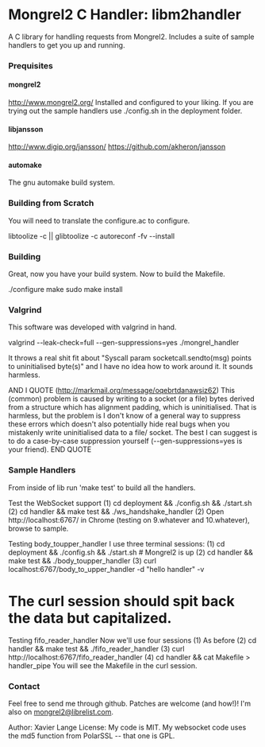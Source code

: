 # Mongrel2 C Handler: libm2handler

A C library for handling requests from Mongrel2. Includes a suite of sample handlers to get you up and running.

### Prequisites ###

#### mongrel2 ####
http://www.mongrel2.org/
Installed and configured to your liking. If you are trying out the sample handlers use ./config.sh in the deployment folder.

#### libjansson ####
http://www.digip.org/jansson/
https://github.com/akheron/jansson

#### automake ####
The gnu automake build system.

### Building from Scratch ###

You will need to translate the configure.ac to configure.

  libtoolize -c || glibtoolize -c
  autoreconf -fv --install

### Building ###

Great, now you have your build system. Now to build the Makefile.

  ./configure
  make
  sudo make install


### Valgrind ###

This software was developed with valgrind in hand.

  valgrind --leak-check=full --gen-suppressions=yes ./mongrel_handler

It throws a real shit fit about "Syscall param socketcall.sendto(msg) points to uninitialised byte(s)" and I have no idea how to work around it. It sounds harmless.

AND I QUOTE (http://markmail.org/message/oqebrtdanawsiz62)
This (common) problem is caused by writing to a socket (or a file) bytes derived from a structure which has alignment padding, which is uninitialised. That is harmless, but the problem is I don't know of a general way to suppress these errors which doesn't also potentially hide real bugs when you mistakenly write uninitialised data to a file/ socket. The best I can suggest is to do a case-by-case suppression yourself (--gen-suppressions=yes is your friend).
END QUOTE

### Sample Handlers ###

From inside of lib run 'make test' to build all the handlers.

Test the WebSocket support
(1) cd deployment && ./config.sh && ./start.sh
(2) cd handler && make test && ./ws_handshake_handler
(2) Open http://localhost:6767/ in Chrome (testing on 9.whatever and 10.whatever), browse to sample.

Testing body_toupper_handler
I use three terminal sessions:
(1) cd deployment && ./config.sh && ./start.sh # Mongrel2 is up
(2) cd handler && make test && ./body_toupper_handler
(3) curl localhost:6767/body_to_upper_handler -d "hello handler" -v
# The curl session should spit back the data but capitalized.

Testing fifo_reader_handler
Now we'll use four sessions
(1) As before
(2) cd handler && make test && ./fifo_reader_handler
(3) curl http://localhost:6767/fifo_reader_handler
(4) cd handler && cat Makefile > handler_pipe
You will see the Makefile in the curl session.

### Contact ###
Feel free to send me through github. Patches are welcome (and how!)! I'm also on mongrel2@librelist.com.

Author: Xavier Lange
License: My code is MIT. My websocket code uses the md5 function from PolarSSL -- that one is GPL.
